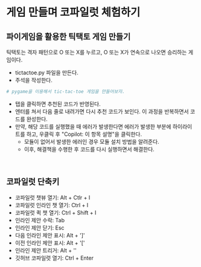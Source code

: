 # 게임 만들며 코파일럿 체험하기

## 파이게임을 활용한 틱택토 게임 만들기

틱택토는 격자 패턴으로 O 또는 X를 누르고, O 또는 X가 연속으로 나오면 승리하는 게임이다.  

 - tictactoe.py 파일을 만든다.
 - 주석을 작성한다.
```python
# pygame을 이용해서 tic-tac-toe 게임을 만들어보자.
```
 - 탭을 클릭하면 추천된 코드가 반영된다.
 - 엔터를 쳐서 다음 줄로 내려가면 다시 추천 코드가 보인다. 이 과정을 반복하면서 코드를 완성한다.
 - 만약, 해당 코드를 실행했을 때 에러가 발생한다면 에러가 발생한 부분에 하이라이트를 하고, 우클릭 후 "Copilot: 이 항목 설명"을 클릭한다.
    - 모듈이 없어서 발생한 에러인 경우 모듈 설치 방법을 알려준다.
    - 이후, 해결책을 수행한 후 코드를 다시 실행하면서 해결한다.

<br/>

## 코파일럿 단축키

 - 코파일럿 챗뷰 열기: Alt + Ctlr + I
 - 코파일럿 인라인 챗 열기: Ctrl + I
 - 코파일럿 퀵 챗 열기: Ctrl + Shift + I
 - 인라인 제안 수락: Tab
 - 인라인 제안 닫기: Esc
 - 다음 인라인 제안 표시: Alt + ']'
 - 이전 인라인 제안 표시: Alt + '['
 - 인라인 제안 트리거: Alt + '\'
 - 깃허브 코파일럿 열기: Ctrl + Enter

